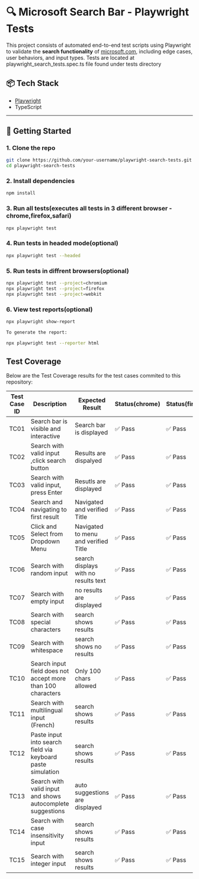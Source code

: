 # 🔍 Microsoft Search Bar - Playwright Tests

This project consists of automated end-to-end test scripts using Playwright to validate the **search functionality** of [microsoft.com](https://www.microsoft.com), including edge cases, user behaviors, and input types.
Tests are located at playwright_search_tests.spec.ts file found under tests directory

## 📦 Tech Stack

- [Playwright](https://playwright.dev/)
- TypeScript

---

## 🚀 Getting Started

### 1. Clone the repo

```bash
git clone https://github.com/your-username/playwright-search-tests.git
cd playwright-search-tests
```

### 2. Install dependencies

```bash
npm install
```

### 3. Run all tests(executes all tests in 3 different browser - chrome,firefox,safari)

```bash
npx playwright test
```

### 4. Run tests in headed mode(optional)

```bash
npx playwright test --headed
```

### 5. Run tests in diffrent browsers(optional)

```bash
npx playwright test --project=chromium
npx playwright test --project=firefox
npx playwright test --project=webkit
```

### 6. View test reports(optional)

```bash
npx playwright show-report

To generate the report:

npx playwright test --reporter html
```

## Test Coverage
Below are the Test Coverage results for the test cases commited to this repository:

| Test Case ID| Description                                                  | Expected Result                      | Status(chrome)|Status(firefox)|Status(safari)
|-------------|--------------------------------------------------------------|--------------------------------------|---------------|---------------|--------------|
| TC01        | Search bar is visible and interactive                        | Search bar is displayed              | ✅ Pass       | ✅ Pass        | ✅ Pass      |
| TC02        | Search with valid input ,click search button                 | Results are dispalyed                | ✅ Pass       | ✅ Pass        | ✅ Pass      |
| TC03        | Search with valid input, press Enter                         | Resutls are displayed                | ✅ Pass       | ✅ Pass        | ✅ Pass      |
| TC04        | Search and navigating to first result                        | Navigated and verified Title         | ✅ Pass       | ✅ Pass        | ✅ Pass      |
| TC05        | Click and Select from Dropdown Menu                          | Navigated to menu and verified Title | ✅ Pass       | ✅ Pass        | ✅ Pass      |
| TC06        | Search with random input                                     | search displays with no results text   | ✅ Pass       | ✅ Pass        | ✅ Pass      | 
| TC07        | Search with empty input                                      | no results are displayed             | ✅ Pass       | ✅ Pass        | ✅ Pass      |
| TC08        | Search with special characters                               | search shows results                 | ✅ Pass       | ✅ Pass        | ✅ Pass      |
| TC09        | Search with whitespace                                       | search shows no results              | ✅ Pass       | ✅ Pass        | ✅ Pass      |
| TC10        | Search input field does not accept more than 100 characters  | Only 100 chars allowed               | ✅ Pass       | ✅ Pass        | ✅ Pass      |
| TC11        | Search with multilingual input (French)                      | search shows results                 | ✅ Pass       | ✅ Pass        | ✅ Pass      |
| TC12        | Paste input into search field via keyboard paste simulation  | search shows results                 | ✅ Pass       | ✅ Pass        | ✅ Pass      |
| TC13        | Search with valid input and shows autocomplete suggestions   | auto suggestions are displayed       | ✅ Pass       | ✅ Pass        | ✅ Pass      |
| TC14        | Search with case insensitivity input                         | search shows results                 | ✅ Pass       | ✅ Pass        | ✅ Pass      |
| TC15        | Search with integer input                                    | search shows results                 | ✅ Pass       | ✅ Pass        | ✅ Pass      |


